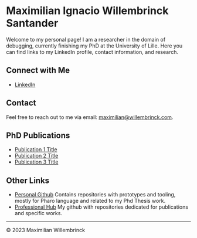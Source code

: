 # Maximilian Ignacio Willembrinck Santander

<!---![Your Profile Picture](link_to_profile_picture.jpg) -->

Welcome to my personal page! I am a researcher in the domain of debugging, currently finishing my PhD at the University of Lille.
Here you can find links to my LinkedIn profile, contact information, and research.

## Connect with Me

- [LinkedIn](https://www.linkedin.com/in/your-profile)


## Contact

Feel free to reach out to me via email: [maximilian@willembrinck.com](mailto:maximilian@willembrinck.com).

## PhD Publications

- [Publication 1 Title](link_to_publication_1)
- [Publication 2 Title](link_to_publication_2)
- [Publication 3 Title](link_to_publication_3)

## Other Links

- <a href="https://www.github.com/maxwills" title="Personal Github">Personal Github</a> Contains repositories with prototypes and tooling, mostly for Pharo language and related to my Phd Thesis work.
- <a href="https://www.github.com/willembrinck" title="Professional Github">Professional Hub</a> My github with repositories dedicated for publications and specific works.
---
© 2023 Maximilian Willembrinck
